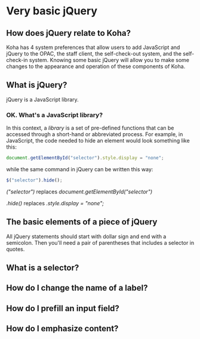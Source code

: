 # Very basic jQuery

## How does jQuery relate to Koha?

Koha has 4 system preferences that allow users to add JavaScript and jQuery to the OPAC, the staff client, the self-check-out system, and the self-check-in system.  Knowing some basic jQuery will allow you to make some changes to the appearance and operation of these components of Koha.

## What is jQuery?

jQuery is a JavaScript library.

### OK.  What's a JavaScript library?

In this context, a *library* is a set of pre-defined functions that can be accessed through a short-hand or abbreviated process.  For example, in JavaScript, the code needed to hide an element would look something like this:

~~~ JavaScript
document.getElementById("selector").style.display = "none";
~~~

while the same command in jQuery can be written this way:

~~~ JavaScript
$("selector").hide();
~~~

_("selector")_ replaces _document.getElementById("selector")_

_.hide()_ replaces _.style.display = "none";_

## The basic elements of a piece of jQuery

All jQuery statements should start with dollar sign and end with a semicolon.  Then you'll need a pair of parentheses that includes a selector in quotes.

  ## What is a selector?

## How do I change the name of a label?

## How do I prefill an input field?

## How do I emphasize content?
